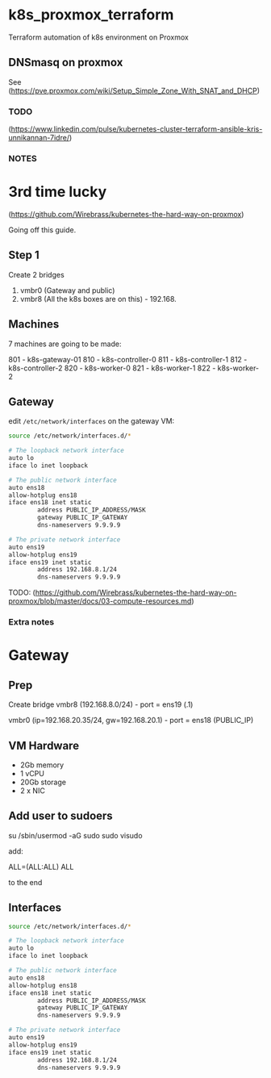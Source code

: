 # k8s_proxmox_terraform
Terraform automation of k8s environment on Proxmox

## DNSmasq on proxmox

See (https://pve.proxmox.com/wiki/Setup_Simple_Zone_With_SNAT_and_DHCP)



### TODO

(https://www.linkedin.com/pulse/kubernetes-cluster-terraform-ansible-kris-unnikannan-7idre/)


### NOTES

# 3rd time lucky

(https://github.com/Wirebrass/kubernetes-the-hard-way-on-proxmox)

Going off this guide.


## Step 1

Create 2 bridges

1. vmbr0 (Gateway and public)
2. vmbr8 (All the k8s boxes are on this) - 192.168.


## Machines

7 machines are going to be made:

801 - k8s-gateway-01
810 - k8s-controller-0
811 - k8s-controller-1
812 - k8s-controller-2
820 - k8s-worker-0
821 - k8s-worker-1
822 - k8s-worker-2

## Gateway

edit `/etc/network/interfaces` on the gateway VM:

```bash
source /etc/network/interfaces.d/*

# The loopback network interface
auto lo
iface lo inet loopback

# The public network interface
auto ens18
allow-hotplug ens18
iface ens18 inet static
        address PUBLIC_IP_ADDRESS/MASK
        gateway PUBLIC_IP_GATEWAY
        dns-nameservers 9.9.9.9

# The private network interface
auto ens19
allow-hotplug ens19
iface ens19 inet static
        address 192.168.8.1/24
        dns-nameservers 9.9.9.9
```

TODO: (https://github.com/Wirebrass/kubernetes-the-hard-way-on-proxmox/blob/master/docs/03-compute-resources.md)


### Extra notes


# Gateway

## Prep

Create bridge vmbr8 (192.168.8.0/24) -  port = ens19  (.1)

vmbr0 (ip=192.168.20.35/24, gw=192.168.20.1)  - port = ens18 (PUBLIC_IP)

## VM Hardware

- 2Gb memory
- 1 vCPU
- 20Gb storage
- 2 x NIC

## Add user to sudoers

su
/sbin/usermod -aG sudo <username>
sudo visudo

add:

<username> ALL=(ALL:ALL) ALL

to the end


## Interfaces

```bash
source /etc/network/interfaces.d/*

# The loopback network interface
auto lo
iface lo inet loopback

# The public network interface
auto ens18
allow-hotplug ens18
iface ens18 inet static
        address PUBLIC_IP_ADDRESS/MASK
        gateway PUBLIC_IP_GATEWAY
        dns-nameservers 9.9.9.9

# The private network interface
auto ens19
allow-hotplug ens19
iface ens19 inet static
        address 192.168.8.1/24
        dns-nameservers 9.9.9.9

```